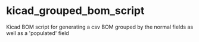 # kicad_grouped_bom_script
Kicad BOM script for generating a csv BOM grouped by the normal fields as well as a 'populated' field
